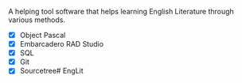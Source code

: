 
A helping tool software that helps learning English Literature through various methods.

- [X] Object Pascal
- [X] Embarcadero RAD Studio
- [X] SQL
- [X] Git
- [X] Sourcetree# EngLit